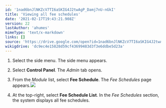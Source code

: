 ```yaml
---
id: '1nad6bnJlNKZcV7TI6aSKIG4J2twAgP_Damj7nU-nGkI'
title: 'Viewing all fee schedules'
date: '2021-02-17T19:43:21.908Z'
version: 22
lastAuthor: 'ahumes'
mimeType: 'text/x-markdown'
links: []
source: 'https://drive.google.com/open?id=1nad6bnJlNKZcV7TI6aSKIG4J2twAgP_Damj7nU-nGkI'
wikigdrive: 'dc9ec4e15828d59cf43699483d3f3e6ddbe5d23a'
---
```

1. Select the side menu. The side menu appears.
2. Select <strong>Control Panel</strong>. The <em>Admin</em> tab opens. 
3. From the <em>Module</em> list, select <strong>Fee Schedule</strong>. The <em>Fee Schedules</em>
 page appears.<img src="../viewing-all-fee-schedules.assets/36b38315b0c61269cee9bc07376ad7d7.png" />

4. At the top-right, select <strong>Fee Schedule List</strong>. In the <em>Fee Schedules</em> section, the system displays all fee schedules.
